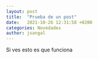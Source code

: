 ```yaml
---
layout: post
title:  "Prueba de un post"
date:   2021-10-26 12:31:58 +0200
categories: Novedades
author: jsangal
---
```

Si ves esto es que funciona
